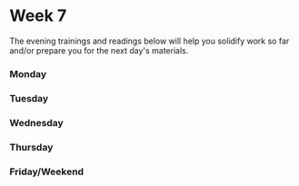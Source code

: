 # Week 7

The evening trainings and readings below will help you solidify work so far and/or prepare you for the next day's materials.

### Monday

### Tuesday

### Wednesday

### Thursday

### Friday/Weekend
